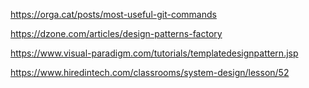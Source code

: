 https://orga.cat/posts/most-useful-git-commands

https://dzone.com/articles/design-patterns-factory


https://www.visual-paradigm.com/tutorials/templatedesignpattern.jsp

https://www.hiredintech.com/classrooms/system-design/lesson/52
